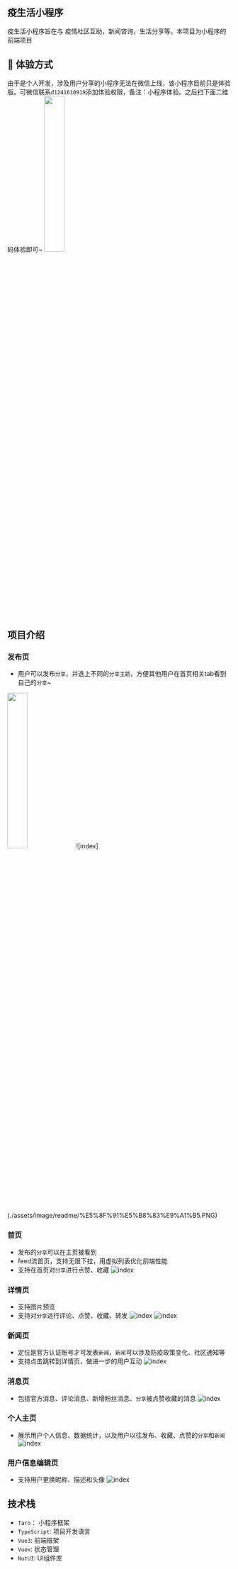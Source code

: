 ## 疫生活小程序
疫生活小程序旨在与 疫情社区互助，新闻咨询，生活分享等。本项目为小程序的前端项目

## 🚀 体验方式
由于是个人开发，涉及用户分享的小程序无法在微信上线，该小程序目前只是体验版。可微信联系`d1241610919`添加体验权限，备注：小程序体验。之后扫下面二维码体验即可~
<img decoding="async" src="./assets/image/readme/%E5%8F%91%E5%B8%83%E9%A1%B5.PNG" width="30%">
<!-- ![index](./assets/image/readme/%E4%BA%8C%E7%BB%B4%E7%A0%81.jpg) -->

## 项目介绍
### 发布页
* 用户可以发布`分享`，并选上不同的`分享主题`，方便其他用户在首页相关tab看到自己的`分享`~
<img decoding="async" src="./assets/image/readme/%E5%8F%91%E5%B8%83%E9%A1%B5.PNG" width="30%">
![index](./assets/image/readme/%E5%8F%91%E5%B8%83%E9%A1%B5.PNG)

### 首页
* 发布的`分享`可以在主页被看到
* feed流首页，支持无限下拉，用虚拟列表优化前端性能
* 支持在首页对`分享`进行点赞、收藏
![index](./assets/image/readme/%E9%A6%96%E9%A1%B5.PNG)

### 详情页
* 支持图片预览
* 支持对`分享`进行评论、点赞、收藏、转发
![index](./assets/image/readme/%E8%AF%A6%E6%83%85%E9%A1%B5.PNG)
![index](./assets/image/readme/%E8%AF%A6%E6%83%85%E9%A1%B52.PNG)

### 新闻页
* 定位是官方认证账号才可发表`新闻`，`新闻`可以涉及防疫政策变化、社区通知等
* 支持点击跳转到详情页，做进一步的用户互动
![index](./assets/image/readme/%E6%96%B0%E9%97%BB%E9%A1%B5.PNG)

### 消息页
* 包括官方消息、评论消息、新增粉丝消息、`分享`被点赞收藏的消息
![index](./assets/image/readme/%E6%B6%88%E6%81%AF%E9%A1%B5.PNG)

### 个人主页
* 展示用户个人信息、数据统计，以及用户以往发布、收藏、点赞的`分享`和`新闻`
![index](./assets/image/readme/%E4%B8%AA%E4%BA%BA%E4%B8%BB%E9%A1%B5.PNG)

### 用户信息编辑页
* 支持用户更换昵称、描述和头像
![index](./assets/image/readme/%E7%94%A8%E6%88%B7%E4%BF%A1%E6%81%AF%E7%BC%96%E8%BE%91.PNG)

## 技术栈
* `Taro`： 小程序框架
* `TypeScript`: 项目开发语言
* `Vue3`: 前端框架
* `Vuex`: 状态管理
* `NutUI`: UI组件库